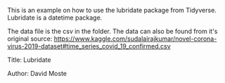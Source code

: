 This is an example on how to use the lubridate package from Tidyverse. Lubridate is a datetime package.

The data file is the csv in the folder. The data can also be found from it's original source: https://www.kaggle.com/sudalairajkumar/novel-corona-virus-2019-dataset#time_series_covid_19_confirmed.csv

Title: Lubridate

Author: David Moste